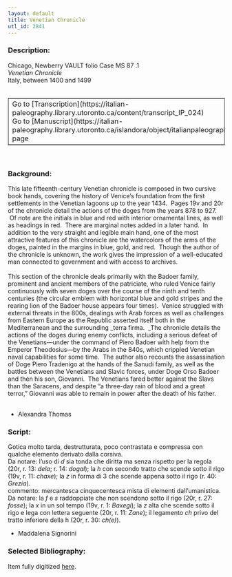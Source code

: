 ```yaml
---
layout: default
title: Venetian Chronicle
utl_id: 2841
---
```


### Description:

Chicago, Newberry VAULT folio Case MS 87 .1<br>
_Venetian Chronicle_<br>
Italy, between 1400 and 1499<br>
 <br>
<table border=""0.5"" cellpadding=""1"" cellspacing=""1"" style=""width: 200px; background-color:#F8F8F8;""><tbody><tr><td>Go to [Transcription](https://italian-paleography.library.utoronto.ca/content/transcript_IP_024)<br>
Go to [Manuscript](https://italian-paleography.library.utoronto.ca/islandora/object/italianpaleography%3AIP_024) page</td></tr></tbody></table> <br>


### Background:

This late fifteenth-century Venetian chronicle is composed in two cursive book hands, covering the history of Venice’s foundation from the first settlements in the Venetian lagoons up to the year 1434.  Pages 19v and 20r of the chronicle detail the actions of the doges from the years 878 to 927.  Of note are the initials in blue and red with interior ornamental lines, as well as headings in red.  There are marginal notes added in a later hand.  In addition to the very straight and legible main hand, one of the most attractive features of this chronicle are the watercolors of the arms of the doges, painted in the margins in blue, gold, and red.  Though the author of the chronicle is unknown, the work gives the impression of a well-educated man connected to government and with access to archives.<br><br>
This section of the chronicle deals primarily with the Badoer family, prominent and ancient members of the patriciate, who ruled Venice fairly continuously with seven doges over the course of the ninth and tenth centuries (the circular emblem with horizontal blue and gold stripes and the rearing lion of the Badoer house appears four times).  Venice struggled with external threats in the 800s, dealings with Arab forces as well as challenges from Eastern Europe as the Republic asserted itself both in the Mediterranean and the surrounding _terra firma.  _The chronicle details the actions of the doges during enemy conflicts, including a serious defeat of the Venetians––­­under the command of Piero Badoer with help from the Emperor Theodosius­­––by the Arabs in the 840s, which crippled Venetian naval capabilities for some time.  The author also recounts the assassination of Doge Piero Tradenigo at the hands of the Sanudi family, as well as the battles between the Venetians and Slavic forces, under Doge Orso Badoer and then his son, Giovanni.  The Venetians fared better against the Slavs than the Saracens, and despite “a three-day rain of blood and a great terror,” Giovanni was able to remain in power after the death of his father.<br><br>
- Alexandra Thomas<br>


### Script:

Gotica molto tarda, destrutturata, poco contrastata e compressa con qualche elemento derivato dalla corsiva.<br>
Da notare: l’uso di _d_ sia tonda che diritta ma senza rispetto per la regola (20r, r. 13: _dela_; r. 14: _dogal_); la _h_ con secondo tratto che scende sotto il rigo (19v, r. 11: _chaxe_); la _z_ in forma di 3 che scende appena sotto il rigo (r. 40: _Grezia_).<br>
commento: mercantesca cinquecentesca mista di elementi dall’umanistica.<br>
Da notare: la _f_ e _s_ raddoppiate che non scendono sotto il rigo (20r, r. 27: _fosse_); la _x_ in un sol tempo (19v, r. 1: _Baxegi_); la _z_ alta che scende sotto il rigo e lega con lettera seguente (20r, r. 11: _Zane_); il legamento _ch_ privo del tratto inferiore della h (20r, r. 30: _ch(e)_).<br>
- Maddalena Signorini<br>


### Selected Bibliography:

Item fully digitized [here](http://collections.carli.illinois.edu/cdm/ref/collection/nby_dig/id/23771).<br>
 <br>
